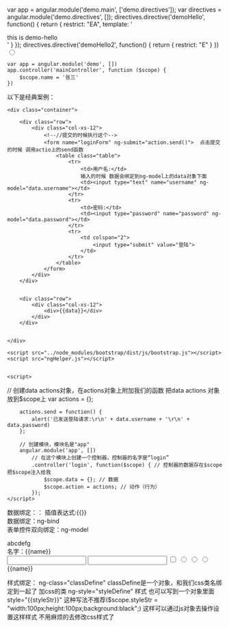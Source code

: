 var app = angular.module('demo.main', ['demo.directives']);
var directives = angular.module('demo.directives', []);
directives.directive('demoHello', function() {
    return {
        restrict: "EA",
        template: '<div>this is demo-hello</div>'
    }
});
directives.directive('demoHello2', function() {
    return {
        restrict: "E"
    }
})  <input type="radio" name="r" value="c" ng-model="r">


    var app = angular.module('demo', [])
    app.controller('mainController', function ($scope) {
        $scope.name = '张三'
    })

以下是经典案例：
<!DOCTYPE html>
<html lang="en" ng-app="app">

<head>
    <meta charset="UTF-8">
    <title>用户登录页面</title>
    <script src="../node_modules/jquery/dist/jquery.js"></script>
    <script src="../node_modules/angular/angular.js"></script>
    <link rel="stylesheet" href="../node_modules/bootstrap/dist/css/bootstrap.css">
    <link rel="stylesheet" href="../node_modules/bootstrap/dist/css/bootstrap-theme.css">
    <style>
        li {
            float: left;
        }
    </style>
</head>

<body style="padding-top: 75px;" ng-controller="login">

    <div class="container">

        <div class="row">
            <div class="col-xs-12">
                <!--//提交的时候执行这个-->
                <form name="loginForm" ng-submit="action.send()">  点击提交的时候 调用actio上的send函数
                    <table class="table">
                        <tr>
                            <td>用户名:</td>
                            输入的时候 数据会绑定到ng-model上的data对象下面
                            <td><input type="text" name="username" ng-model="data.username"></td>  
                        </tr>
                        <tr>
                            <td>密码:</td>
                            <td><input type="password" name="password" ng-model="data.password"></td>
                        </tr>
                        <tr>
                            <td colspan="2">
                                <input type="submit" value="登陆">
                            </td>
                        </tr>
                    </table>
                </form>
            </div>
        </div>


        <div class="row">
            <div class="col-xs-12">
                <div>{{data}}</div>
            </div>
        </div>


    </div>

    <script src="../node_modules/bootstrap/dist/js/bootstrap.js"></script>
    <script src="ngHelper.js"></script>


    <script>
//    创建data actions对象，在actions对象上附加我们的函数 把data actions 对象放到$scope上
        var actions = {};

        actions.send = function() {
            alert('已发送登陆请求:\r\n' + data.username + '\r\n' + data.password)
        };

        // 创建模块，模块名是"app"
        angular.module('app', [])
            // 在这个模块上创建一个控制器，控制器的名字是“login”
            .controller('login', function($scope) { // 控制器的数据存在$scope  把$scope注入给我
                $scope.data = {}; // 数据 
                $scope.action = actions; // 动作（行为）
            });
    </script>
</body>

</html>

数据绑定：：
插值表达式:{{}}	
数据绑定：ng-bind	
表单控件双向绑定：ng-model
<!--指定一个控制器在什么范围内生效（这里的控制器，指的是AngularJS的控制器）-->
<div ng-controller="mainController">
    <!--ng-bind修改一个标签内部的innerHTML-->
    <div ng-bind="name">abcdefg</div>
    <div>名字：{{name}}</div>
    <input type="text" ng-model="name">
    <input type="number" ng-model="code">
    <input type="checkbox" ng-model="tureOrFalse">
    <input type="radio" name="r" value="a" ng-model="r">
    <input type="radio" name="r" value="b" ng-model="r">
    <input type="radio" name="r" value="c" ng-model="r">
</div>

<div ng-controller="subController">
    {{name}}
</div>

<script>
    var app = angular.module('demo', [])
    app.controller('mainController', function ($scope) {
        $scope.name = '张三'
    })
    app.controller('subController',function($scope){
        $scope.name = 'sub'
    })
</script>



样式绑定：
ng-class="classDefine" classDefine是一个对象，和我们css类名绑定到一起了 加css的类
ng-style="styleDefine"  样式 也可以写到一个对象里面
style="{{styleStr}}" 这种写法不推荐($scope.styleStr = "width:100px;height:100px;background:black";)
这样可以通过js对象去操作设置这样样式 不用麻烦的去修改css样式了 

<!DOCTYPE html>
<html lang="en">
<head>
    <meta charset="UTF-8">
    <title>02样式绑定</title>
    <script src="../js/angular.js"></script>
    <style>
        .red {
            background: red;
        }

        .green {
            background: green;
        }
        .bd-yellow{
            border:5px solid yellow;
        }
    </style>
</head>
<!--ng-app指定一个模块名-->
<body ng-app="demo">

<!--指定一个控制器在什么范围内生效（这里的控制器，指的是AngularJS的控制器）-->
<div ng-controller="mainController">
    <!--css类绑定 和我们的css类名绑定到一起了  用一个对象 绑定到scope上--> 
    <div style="width: 100px;height: 100px;" ng-class="classDefine"></div>

    <div ng-style="styleDefine"></div>


    <!--这种并不推荐 但是有效果的写法 这种插值的方式可以放到我们的属性里面-->
    <div  style="{{styleStr}}" ></div>

    <!--下面的这种写法是无效的 angular 并不是一个真正的模版引擎 没有做模版替换 本身没有对这做模版替换 
    替换的是-他会读所有标签的属性内容 和所有标签内部的文本节点进行替换 并不会读标签本身去替换 并不会读innerhtml去替换-->
    <!--<div {{style}} = 'width:100px;height:100px;background-color:red'></div>-->
</div>

<script>
    var app = angular.module('demo', []);
    app.controller('mainController', function ($scope) {
        $scope.classDefine = { 
            red:true,  //使用那个class 设置哪个为true
            green:false,
            "bd-yellow":true
        }

        $scope.styleDefine = {
            "width":"50px",
            "height":"50px",
            "background-color":"blue"
        }
        $scope.styleStr = "width:100px;height:100px;background:black";

        $scope.style = "style";
    })
</script>

</body>
</html>


样式属性扩展：
只读：ng-readonly 区别在于提交数据的时候readonly数据是可以提交的 disable的数据是不可以提交的
不可用：ng-disable
隐藏：ng-hide  这个是隐藏了  没有删除


<div ng-controller="mainController">
    <div>
        readonly:
    <input type="checkbox" ng-model="readonly">  $scope 上没有readonly这个， 当我们点击的时候 readonly会挂到scope上 自动创建出readonly
    <input type="text" ng-readonly="readonly" value="readonly测试"> 取消check readonly变为false
    </div>
    <div>
        disabled:
        <input type="checkbox" ng-model="disable">
        <input type="text" ng-disabled="disable" value="disable测试">
    </div>
    <div>
        hide:
        <input type="checkbox" ng-model="hide">
        <input type="text" ng-hide="hide" value="nghide测试">
    </div>
</div>

<script>
    var app = angular.module('demo', []);
    app.controller('mainController', function ($scope) {

    })
</script>


事件绑定
点击：ng-click		
双击：ng-dblclick		
获得焦点：ng-focus	
失去焦点：ng-blur	
数据改变：ng-change  使用这个之前 必须在这个标签上设置ng-model  数据改变的监听 ng-modele绑定数据 数据改变触发change事件

<div ng-controller="mainController">
    <button ng-click="clickHandler()">click me</button> 这里click的作用域是scope
    <button onclick="clickHandler()">click me _ window</button>这里click的作用域是window
    <button ng-dblclick="clickHandler()">click me!</button>

    <input type="text" ng-blur="handler('blur')">
    <input type="text" ng-focus="handler('focus')">

    <!--当用ng-model绑定的数据发生改变时，触发ng-change-->
    <input type="text" ng-change="handler('change')" ng-model="change">

</div>

<script>
    var app = angular.module('demo', []);
    app.controller('mainController', function ($scope) {
        $scope.clickHandler = function () {
            alert('btn has been clicked');
        }
        $scope.handler = function (str) {
            alert(str);
        }
        $scope.change = 'change demo'
    })

    function clickHandler() {
        alert('btn has benn clicked __ window')
    }
</script>


流程控制
如果：ng-if	 控制是否显示
选项：ng-switch
<div ng-controller="mainController">
    <input type="checkbox" ng-model="ngIf">
    <div ng-if="ngIf"> ng-if demo</div>
    <!--<div ng-if="false"> ng-if demo</div> 会不显示 这个dom是被被删掉了-->
    <input type="radio" value="a" name="r" ng-model="r">
    <input type="radio" value="b" name="r" ng-model="r">
    <input type="radio" value="c" name="r" ng-model="r">
    <input type="radio" value="d" name="r" ng-model="r">
    <div ng-switch="r">  会在我们的scope加上一个r的变量
        <div ng-switch-when="a"> a </div>
        <div ng-switch-when="b"> b </div>
        <div ng-switch-when="c"> c </div>
        <div ng-switch-default> abcd </div>
    </div>
</div>

<script>
    var app = angular.module('demo', []);
    app.controller('mainController', function ($scope) {

    })
</script>



循环：ng-repeat
<div ng-app="demo.main">
    <div ng-controller="mainController">
        <table>
            <tr>
                <th>编号</th>
                <th>姓名</th>
                <th>年龄</th>
                <th>性别</th>
            </tr>
            <tr ng-repeat="item in infoes" ng-class="{'bg-blue':$even}">
                <td>{{$index + 1}}</td>
                <td>{{item.name}}</td>
                <td>{{item.age}}</td>
                <td>{{item.sex}}</td>
            </tr>
        </table>
    </div>
</div>

<script>
    var app = angular.module('demo.main', []);
    app.controller('mainController', function ($scope) {
        $scope.infoes = [
            {name: "张三", age: 18, sex: "男"},
            {name: "李四", age: 28, sex: "男"},
            {name: "王五", age: 38, sex: "女"},
            {name: "赵六", age: 8, sex: "男"},
        ]
    })
</script>
item: 数组里面的每一个元素（每一个ng-repeat生成$scope中,item都不同）item来自于"item in array"的写法，实际上item可以随便自定义它的名字。
$index:这个元素在数组里的索引
$first: 这个元素是不是数组里的第一个元素
$last:这个元素是不是数组里最后一个元素
$middle:……是不是中间的元素
$even:索引值是不是偶数
$odd:索引值是不是奇数

<trng-repeat="itemininfoes"ng-class="{'bg-blue':$even}">
绑定的数组，语法是item in array

<trng-repeat="(key,item)ininfoes"ng-class="{'bg-blue':$even}">
绑定对象，语法是(key , value) in object

如果你的repeat所绑定的数组经常发生变化，最好也加一个track by $index
<div ng-app="demo.main">
    <div ng-controller="mainController">
        <table>
            <tr>
                <th>编号</th>
                <th>姓名</th>
                <th>年龄</th>
                <th>性别</th>
            </tr>
            <tr ng-repeat="item in infoes track by $index">
                <td>{{$index}}</td>
                <td>{{item}}</td>
                <td>{{item.age}}</td>
                <td>{{item.sex}}</td>
            </tr>
        </table>
    </div>
</div>

<script>
    var app = angular.module('demo.main', []);
    app.controller('mainController', function ($scope) {
        $scope.infoes = [1,1,2,3,4,5]
    })
</script>


ng-app 作用域
ng-controller 作用域
ng-repeat 作用域也能绑定到元素上 因为重复的元素在item上
绑定键值对的时候
<div ng-app="demo.main">
    <div ng-controller="mainController">
        <table>
            <tr>
                <th>编号</th>
                <th>姓名</th>
                <th>年龄</th>
                <th>性别</th>
            </tr>
            <tr ng-repeat="(key,item) in infoes" ng-class="{'bg-blue':$even}">
                <td>{{key}}</td>
                <td>{{item.name}}</td>
                <td>{{item.age}}</td>
                <td>{{item.sex}}</td>
            </tr>
        </table>
    </div>
</div>

<script>
    var app = angular.module('demo.main', []);
    app.controller('mainController', function ($scope) {
        $scope.infoes = {
            "zhangsan": {name: "张三", age: 18, sex: "男"},
            "lisi": {name: "李四", age: 28, sex: "男"},
            "wangwu": {name: "王五", age: 38, sex: "女"},
            "zhaoliu": {name: "赵六", age: 8, sex: "男"},
        }
    })
</script>





angular 优势：
无DOM操作，而是利用双向绑定的形式，让数据直接与DOM相关联。实现程序员只操作数据就可以更新视图的效果。
简化了开发的流程。DOM选择器越复杂，性能越低。

简单概念：
单页面应用特征：数据频繁发生变动，需要用JavaScript来更新界面的显示。在不适用框架时，这会要求程序员对DOM十分熟悉，编写非常复杂的代码，使用很多效率低的选择器。
1.AngularJS把HTML文件视作模板，程序员用AngularJS指令的方式在HTML上打标记，然后把数据等内容交给AngularJS，AngularJS帮我们把数据填到对应的位置上、帮我们把各种行为的响应函数绑定到各种控件上。
    a.AngularJS把作用域绑定到HTML元素上，在对应HTML元素上的各种指令就会与这个作用域进行关联，实现数据（或者样式）的绑定（ng-bind、{{}}、ng-style、ng-class）、双向绑定（ng-model）、事件绑定（ng-click）等等。
    b.前端模板和双向数据绑定：
2.依赖注入：在回调函数里面写指定的参数名就能获得指定的对象。（写$scope就能获得$scope，写$http就能获得$http，哪怕参数的位置改变都不会出问题，AngularJS知道调用这个函数时自己应该怎么传值）
3.MVC“程序三问”：
    数据从哪儿来？用户输入、网络访问等等，Model。
    数据去哪儿了？渲染到界面上了，View。
    发生了什么？各种事件监听和事件处理函数，Controller。但是AngularJS的Controller和标准的MVC概念有些不同，AngularJS的Controller给人一种“专门用于组织$scope的内容的”的感觉。
4.指令：在HTML文本上打的各种供AngularJS识别并进行绑定的标记。


A. angularjs 表达式
这样：{{ AngularJS Expression}}
或者这样：ng-click = "AngularJS Expression"
这样：ng-bind="AngularJS Expression"
这些指令内部输入的，其实都是AngularJS表达式。
任何AngularJS表达式在执行之后都有值，所以才能进行绑定。
AngularJS表达式执行时，通常来说会需要一个作用域。（或者是表达式总是在作用域上执行）
AngularJS的表达式可以写什么？

比如说我们有$scope = {
    num : 1,
array:[1,2,3,4,5]
data:{
},
sendMsg : function( … ){ … },
getNum:function(){ return 1}
action:{
}
}
表达式类型  书写方法                值  
取值       data.num                1
取值       action.sendMsg          function( … ){ … }
算数       data.num+1              2 
函数执行   action.getNum()         1（函数执行之后返回的值）
数组取值   data.array[3]           4
三联运算符  data.num == 1 ? 1 : 2  1
……         ……                     其他许多和JavaScript表达式类似的语法，但是不包括自增、if



B.作用域
作用域scope不止绑在controller上
首先纠正一个误解：作用域并不是AngularJS的Controller独有的东西。实际上很多指令都有自己的作用域，只不过Controller专门用于把作用域和HTML标签绑定到一起去。
那么，作用域到底是用来做什么的呢？我们需要把作用域与AngularJS表达式结合来看：
AngularJS作用域，通常来说，它的作用就是给AngularJS表达式提供一个执行环境的。
实际上，无论是插值语法{{}}、AngularJS专有属性ng-bind ng-model ng-click，它们内部放着的都是AngularJS表达式，AngularJS在需要值的时候，
会根据这些表达式的值做各种操作：替换、数据绑定、事件绑定等等。那么，这些AngularJS表达想要运行起来，必须怎样？当然是必须有一个它运行起来的环境了。这就是AngularJS的作用域。

C.作用域： 表达式求值
之前提到过AngularJS的表达式必须依附于作用域运行。那么AngularJS内部到底是怎么做的呢？
可以关注一下AngularJS框架内部的$parse服务，通过依赖注入拿到的$parse实际上是一个函数。用法很简单：
var parseFn = $parse('damo.name')
var nameOnScope = parseFn($scope)

D.作用域嵌套问题
AngularJS的作用域是可以互相嵌套的，内部作用域可以访问外部的数据，当内部作用域和外部作用域名称冲突时，使用的是内部作用域上的数值。
观察作用域对象，你会发现它其实利用了JavaScript的原型机制。

E.作用域：通知作用域数据发生了改变
使用$scope.$apply()来通知AngularJS数据发生了变化，去更新视图
$apply()
由于settimeout 使用改变scope数据，作用域上的数据变更未被AngularJS框架知晓 处理 可以使用$apply()
<div ng-controller="outerController">
    {{num}}
</div>
<script src="jquery.js"></script>
<script>
    var app = angular.module('demo.main', []);
    app.controller('outerController', function ($scope, $window) { //function ($scope, $timeout) function ($scope, $interval) function ($scope, $window)
        $scope.num = 0;

//        setTimeout(function () {
//            $scope.num = 10;
//            // 通知AngularJS应用我们的数据变更，然后更新视图
//            $scope.$apply();
//        },1000)

//        $timeout(function(){
//            $scope.num = 10;
//        },1000)

//        $interval(function(){
//            $scope.num ++
//        },100)

//        console.log($window);
//
         下面这段代码好像不可以，但是$window是存在的  可以访问$window下一些数据
//        $window.setTimeout(function(){
//            $scope.num = 10;
//        },100)

        $.get('data.json', function (data) {
            console.log(data);
            $scope.num = data.num;
            $scope.$apply();
        })
    });

</script>


F.作用域：监视数据变化
$watcher 监视的是angular的表达式 他会在scope上运行
var unregisterWatch = $scope.$watch(
'data.name',
// Todo : 数据发生变化时做什么
function( newValue, oldValue, scope){
})
这样可以监视这个作用域上的数据的变化。
其本质是，监听这个作用域上执行这个表达式后，获得的值有没有发生变化。
小实验：用$location获取当前的网址，并利用$scope监视网址的变化。

watcher:
    1.AngularJS表达式
    2.上一次对这个表达式求出来值
    3.如果和上一次表达式的值有变化，则执行我们传进去的回调函数。

    var app = angular.module('demo.main', []);
    app.controller('outerController', function ($scope, $window) {
        $scope.num = 0;
        console.log($scope);  里面有一个$$watchers属性
        var releaseFn = $scope.$watch('num', function (newValue, oldValue, scope) {
            console.log(newValue, oldValue, scope);
        });   返回一个释放watch的函数
        
        // releaseFn();  // 释放自己注册的watcher
    });    


G.监听hash变化  其实就是锚点  下面就是一个类似路由的设计
<!DOCTYPE html>
<html lang="en">
<head>
    <meta charset="UTF-8">
    <title>复习</title>
    <script src="../angular.js"></script>
</head>
<body ng-app="demo.main">
<div ng-controller="outerController">
    <a href="#/a">goto a</a>
    <a href="#/b">goto b</a>
    <a href="#/c">goto c</a>

    {{name}}
</div>
<script>
    var app = angular.module('demo.main', []);
    app.controller('outerController', function ($scope, $location) {
        console.log($location);
        // 用$location.path()能够拿到当前的路径，我们把$location放到$scope上，以便监听
        $scope.location = $location; 挂载到location上
        $scope.name = 'index';
        // 监听AngularJS表达式“location.path()” 直接上locatio.path()执行了一下  说明ng wathch监听的是表达式 而不是他的值
        $scope.$watch('location.path()', function (newValue, oldValue, scope) {
            console.log(newValue, oldValue);
            $scope.name = newValue;
        })

    });
</script>
</body>
</html>



名单案例：
    1.本质 我们维护了一个名单数组 里面存储很多人的个人信息
    2.model 名单数组
    3.$scope (vm) 上面绑定什么
        视图上要显示的数据
        受邀请人的姓名 电话 以及邀请按钮的事件处理
    4.view模版

angular factory： 自定义一个服务

var app = angular.module('demo.main', []);
app.factory('modelService', function() {
    var arr = [
        { name: "张三", phone: "18612345678", state: "邀请中" },
        { name: "李四", phone: "18612345678", state: "已接受" }
    ];
    return {
        nameList: arr,
        invite: function(userinfo) {
            arr.push(userinfo)
        }
    }
});


app.controller('mainController', function($scope, modelService) {
    console.log(modelService);
    modelService.invite({})
})


angular 的过滤器
<div ng-app="demo.main">
    <div ng-controller="mainController">
        <div ng-repeat="item in array | filter:{state:'已接受'}">
            {{item.name}},{{item.state}}
        </div>
    </div>
</div>

<script>
    var app = angular.module('demo.main', []);

    app.controller('mainController', function ($scope) {
       $scope.array =  [
           {name: "张三", phone: "18612345678", state: "邀请中"},
           {name: "李四", phone: "18612345678", state: "已接受"}
       ];
    })
</script>



所以angular创建服务的三种方法：
1.factory
    在模块上指定服务名和服务对象（可以是对象、函数、数值等等任意JavaScript变量），
    在AngularJS框架中其它用得到回调函数的地方，可以使用依赖注入的方式获得这个服务对象。用法：
    module.factory( 'demoService', function(){  
    })
    module.controller('demoController' , function( $scope, demoService ){
    })
2.service  
service和factory唯一的区别就是，service的回调函数不返回一个对象，而是把自身当做一个构造函数使用，创建出来的对象作为服务对象。
module.service(
    'demoService',
    function(){
        this.name = "demo";
        this.xxx = xxx
    }
)
3.provider  其回调函数返回的对象中 $get就是我们的服务对象 至于其他字段 我们可以在module.config里访问
module.provider('demoService',function(){
    var name = 'demo';
    return {
        $get:function(){
            return name;
        },
        setName:function(newName){
            name = newName;
        }
    }
})   



apply的内部使用  bind call
    function fn(){
        console.log(this.dataStr);
    }

    fn() 输出undefined 因为依附与window
    如果var dataStr = 'from window' fn()  输出from window 
    var obj = {dataStr：'from obj'} fn.apply(obj); -- from obj



<div ng-controller="mainController">
    {{name}}
    <br>
    {{name2}}
</div>

<script>
    var app = angular.module('app.main', []);
    // 自定义服务
    app.service('dataService', function () {
        this.name = ' from service'   会当作构造函数来使用 内部实现使用了apply
    });

    app.provider('data2Service', function () {
        var data = {
            name: 'from provider',
            url:""
        };
        return {
            // 服务在被依赖注入时，真正提供的对象放到$get里面
            $get: function () {
                return {
                    name: data.name,
                    url:data.url,
                }
            },
            // 剩下的东西都可以在AngularJS服务提供给其他组件之前对这个服务做设置
            setName: function (nameStr) {
                data.name = nameStr;
            },
            setUrl:function(url){
                data.url = url;
            }

        }
    });

    // 在把这个服务提供给其他AngularJS功能组件之前，我可以对这个服务做一次配置
    // 这个是Provider写法特有的功能
    app.config(function(data2ServiceProvider){
        console.log(data2ServiceProvider);
        data2ServiceProvider.setName('provider 2');
    })

    app.controller('mainController', function ($scope, dataService, data2Service) {
        $scope.name = dataService.name;
        $scope.name2 = data2Service.name;
    })
</script>



<body ng-app="app.main">
<div ng-controller="mainController">
    {{name}}
    <br>
    {{name2}}
</div>

<script>
    var app = angular.module('app.main', []);
    // 自定义服务
    app.service('dataService', function () {
        this.name = ' from service'
    });

    app.provider('data2Service', function () {
        var data = {
            name: 'from provider',
            url:""
        };
        return {
            // 服务在被依赖注入时，真正提供的对象放到$get里面
            $get: function () {
                return {
                    name: data.name,
                    url:data.url,
                }
            },
            // 剩下的东西都可以在AngularJS服务提供给其他组件之前对这个服务做设置
            setName: function (nameStr) {
                data.name = nameStr;
            },
            setUrl:function(url){
                data.url = url;
            }

        }
    });

    // 在把这个服务提供给其他AngularJS功能组件之前，我可以对这个服务做一次配置
    // 这个是Provider写法特有的功能  依赖注入 必须有provider
    app.config(function(data2ServiceProvider){   
        console.log(data2ServiceProvider);  输出的是Object 包含data2Service 返回出来的对象
        data2ServiceProvider.setName('provider 2');
    })

    app.controller('mainController', function ($scope, dataService, data2Service) {
        $scope.name = dataService.name;
        $scope.name2 = data2Service.name;
    })
</script>



MVVM架构思想：
Model（模型）：应用程序执行起来所需要的基础数据。
    在controller或者其他指令中，以model为基础，生成vm也就是$scope
VM视图模型：
    构建视图所需要使用的数据，在ng中，就是$scope 因为scope完全和我们的视图绑定在一起了
    双向绑定
view 视图
    其实就是我们用户面前的 根据模版生成出来的网页            

实际上AngularJS更像是个MVVM框架，那么为什么还有MVC的说法呢？因为我们可以手动的在VM上把data和action分离开来，让事件处理相关的内容更加独立。当然，会被称作是MVC框架实际上这也和AngularJS的一些历史有关。
总之，AngularJS本身更加适合做MVVM，但是真正做成什么，其实还是看程序员是如何看待它的。无论MVC还是MVVM、它们都是设计思想，只是告诉你程序应该分成哪些部分，不涉及到具体如何去写程序    


VM 和model严格分开 ， vm界面 model管理数据



angularjs 指令
第一步： EA 标签和属性打标记  打标记的方式
   <h3>用标签打标记：</h3>
<demo-hello></demo-hello>

<h3>用属性打标记：</h3>
<div demo-hello></div>
<div demo-hello2></div>
<script>
    var app = angular.module('demo.main',['demo.directives']);
    // 创建一个模块，专门存放各种指令
    var directives = angular.module('demo.directives',[]);

    directives.directive('demoHello',function(){

        // 返回一个对象，这个对象用于描述我们的指令
        return {
            restrict:"EA", // 设置这个指令可以接受元素、和属性的标记
            template:"<div>this is demo-hello directive</div>"
        }
    });

    directives.directive('demoHello2',function(){

        // 返回一个对象，这个对象用于描述我们的指令
        return {
            restrict:"E", // 设置这个指令可以接受元素、和属性的标记
            template:"<div>this is demo-hello directive</div>"
        }
    })
</script>

第二步：
<body ng-app="demo.main">

<demo-hello>这是一个demo项目</demo-hello>

<script>
    var app = angular.module('demo.main', ['demo.directives']);
    // 创建一个模块，专门存放各种指令
    var directives = angular.module('demo.directives', []);

    directives.directive('demoHello', function () {

        // 返回一个对象，这个对象用于描述我们的指令
        return {
            restrict: "EA", // 设置这个指令可以接受元素、和属性的标记
            templateUrl: "02template.html",
            transclude: true, // 内嵌用的  原来内容潜入到模版里面  代表02template.html不会替换demo-hello里面的内容 会把指令内部demo-hello 内容，全部复制到02template的ng-transclude里面
            replace: true, // 整体替换  不会包含指令的标签 demo-hello
        }
    });

</script>

02template.html
<div class="page-header">
    <h1>
        <span ng-transclude></span>
        <!--<small>Subtext for header</small>-->
    </h1>
</div>
templateUrl: 模板的路径（对应的是template传入模板的字符串）
transclude：内嵌功能。原来的标签的内容，放入到模板中指定的标签之内。
replace：替换，用模板中的元素，替换指令所指定的那个元素。

自定义指令的作用域：
<div ng-controller="mainController">
    <demo-hello title="{{title}}" sub-title="{{subTitle}}"></demo-hello>
</div>
<script>
    var app = angular.module('demo.main', ['demo.directives']);
    // 创建一个模块，专门存放各种指令
    var directives = angular.module('demo.directives', []);

    directives.directive('demoHello', function () {

        // 返回一个对象，这个对象用于描述我们的指令
        return {
            restrict: "EA", // 设置这个指令可以接受元素、和属性的标记
            templateUrl: "03template.html",
            transclude: true, // 内嵌用的
            replace: true, // 整体替换
            scope: {
                "title": "@", // @绑定的是字符串，不是AngularJS表达式
                "subTitle": "@",
            }
        }
    });

    app.controller('mainController', function ($scope) {
        $scope.title = '这个是主标题';
        $scope.subTitle = '这个是副标题'
    })
</script>
03template.html
<div class="page-header">
    <h1>
        <span>{{title}}</span>
        <small>{{subTitle}}</small>
    </h1>
</div>

自定义指令作用域2：
<h3>用标签打标记：</h3>
<div demo-hello demo-title="demo-title设置的标题"></div>

<script>
    var app = angular.module('demo.main',['demo.directives']);
    // 创建一个模块，专门存放各种指令
    var directives = angular.module('demo.directives',[]);

    directives.directive('demoHello',function(){

        // 返回一个对象，这个对象用于描述我们的指令
        return {
            restrict:"EA", // 设置这个指令可以接受元素、和属性的标记
            template:"<div><div >{{demoTitle}}</div></div>",
            // 没有replace替换指定标签的内容，有replace替换指定的整个标签
            replace:true,
            // 有transclude的时候，可以把原标签的内容，嵌入到模板上指定的标签内
            transclude:true,
            scope:{
                "demoTitle":"@" // @代表从指令所指定的这个标签上的哪一个属性上获取字符串内容
            }
        }
    });
</script>


指令 作用域就是从scope 指令所带的标签的作用域上拿上数据给了template里面所需要的部分



实现ng-bind的方法：  重要    line1129---> link
<div my-bind="fn()" my-demo = 'demo'></div> 
<button ng-click="clickFn()">click me</button>  // 点击以后scope上变成了'he' 但是上面的my-bind还是demo没有改变 angular已经知道改变了
                                                // 让他通知变化了就可以 watch
<script>
    var app = angular.module('my.main', []);
    app.controller('mainController', function ($scope) {
        $scope.name = 'demo';
        $scope.fn = function(){
            return $scope.name;
        }
        $scope.clickFn = function(){
            $scope.name = "he"
        }
    });

    app.directive('myBind', function () {
        return {
            restrict: "A",
            scope: {
                myBind: "<" //单向绑定的标记，它能够执行AngularJS表达式、并取到值 声明自身的作用域
            },
            controller: function ($scope, $element,$attrs) {
                console.log($scope, $element,$attrs); //可以进行dom操作
                $element.html($scope.myBind)   //可以使用这个controller操作 他是属于指令的 
                $scope.$watch('myBind',function(newValue,oldValue,scope){   //监听到数据变化时的回调函数
                    $element.html(newValue);   
                })
            }
        }
    })
</script>


angular 自定义指令链接 require link
<div my-bind-outer>
    <div my-bind="fn()" my-demo='demo'></div>
</div>

<!--需要一个ngmodel的 依赖-->
<input type="text" ng-change="changeHandler()" />

<script>
    var app = angular.module('my.main', []);
    app.controller('mainController', function ($scope) {
        $scope.name = 'demo';
        $scope.fn = function () {
            return 'hello angular'
        };
        $scope.changeHandler = function(data){
            console.log(data)
        }
    });

    app.directive('myBind', function () {
        return {
            restrict: "A",
            scope: {
                myBind: "<" //单向绑定的标记，它能够执行AngularJS表达式、并取到值
            },
            require:"^myBindOuter",
            link: function (scope, elem, attrs, ctrl) {
                elem.html(scope.myBind);
                console.log(ctrl);
            }
        }
    })


    app.directive('myBindOuter', function () {
        return {
            restrict: "A",
            controller: function () {
                return {
                    name: 'outer'
                }
            }
        }
    })
</script>

bootstrap 下拉菜单封装
<!DOCTYPE html>
<html lang="en" ng-app="demo.main">

<head>
    <meta charset="UTF-8">
    <title>01bootstrap下来菜单</title>
    <script src="angular.js"></script>
    <link rel="stylesheet" href="../../../node_modules/bootstrap/dist/css/bootstrap.css">
    <script src="../../../node_modules/jquery/dist/jquery.js"></script>
    <script src="../../../node_modules/bootstrap/dist/js/bootstrap.js"></script>
</head>

<body>

    <demo-select demo-options="getOptions()"></demo-select>

    <script>
        var template = `
<div class="dropdown" ng-controller="mainController">
    <button class="btn btn-default dropdown-toggle" type="button" id="dropdownMenu1" data-toggle="dropdown" aria-haspopup="true" aria-expanded="true">
        Dropdown
        <span class="caret"></span>
    </button>
    <ul class="dropdown-menu" aria-labelledby="dropdownMenu1">
        <li ng-repeat="(key,value) in options"><a ng-href="{{value}}">{{key}}</a></li>
    </ul>
</div>
    `;

        var app = angular.module('demo.main', []);

        app.controller('mainController', function($scope) {
            $scope.options = {
                "主页": "#/index",
                "关于": "#/about"
            };

            $scope.getOptions = function() {
                return {
                    "主页": "#/index",
                    "关于": "#/about"
                };
            }

        });

        app.directive('demoSelect', function() {

            // 描述我们的指令的对象
            return {
                restrict: "E", // 要作为一个自定义标签来使用
                template: template,
                scope: { // 定义内部的作用域和外部作用域怎样交互
                    demoOptions: "<", //单向的 因为它可以绑定angularjs的表达式 数据可以赋值 但表达式不可以 
                    //双向 ng-model 只能接受作用域上的名字 不能接受angular表达式 因为表达式只能取值 不能赋值
                    //指令内部想要更改外部传进来的作用域的属性 数据..
                }
            }
        })
    </script>
</body>

</html>



scope属性
<div ng-controller="mainController">

    <demo-select demo-message="fn()"
                 demo-at="{{name}}"
                 demo-equal="name"></demo-select>

</div>

<script>

    var app = angular.module('demo.main', []);

    app.controller('mainController', function ($scope) {
        $scope.name = 'main controller';
        $scope.fn = function () {
            return "main controller's fn";
        }

    });

    app.directive('demoSelect', function () {

        // 描述我们的指令的对象
        return {
            restrict: "E", // 要作为一个自定义标签来使用
            template: "<div>{{demoMessage}}<br>{{demoAt}}<br>{{demoEqual}}</div>",
            scope: { // 定义内部的作用域和外部作用域怎样交互
                demoMessage: "<",// 单向绑定：可以使用AngularJS表达式
                demoAt: "@", // 字符串绑定：用{{}}来使用AngularJS表达式，但是也可以直接输入一个字符串
                demoEqual:"=" // 双向绑定：直接输入AngularJS作用域上的字段名，让指令内部和外部的作用域对应字段双向的绑定起来
            },
            link:function( scope, elem, attrs ){
                console.log('first',scope.demoAt,scope.demoEqual);
                scope.demoEqual = '已经被指令修改';
                console.log('second',scope.demoAt,scope.demoEqual);
            }
        }
    })

</script>



**重要** scope 属性的设置以及理解
<!DOCTYPE html>
<html lang="en" ng-app="demo.main">

<head>
    <meta charset="UTF-8">
    <title>02关于scope属性</title>
    <script src="angular.js"></script>
    <link rel="stylesheet" href="../../../node_modules/bootstrap/dist/css/bootstrap.css">
    <script src="../../../node_modules/jquery/dist/jquery.js"></script>
    <script src="../../../node_modules/bootstrap/dist/js/bootstrap.js"></script>
</head>

<body>
    <div ng-controller="mainController">

        <demo-select demo-message="fn()" demo-at="{{name}}" demo-equal="name"></demo-select>
        //demo-equal 双向数据绑定修改了name 导致demo-at那里的name也变了
    </div>

    <script>
        var app = angular.module('demo.main', []);

        app.controller('mainController', function($scope) {
            $scope.name = 'main controller';
            $scope.fn = function() {
                return "main controller's fn";
            }

        });

        app.directive('demoSelect', function() {

            // 描述我们的指令的对象
            return {
                restrict: "E", // 要作为一个自定义标签来使用
                template: "<div>{{demoMessage}}<br>{{demoAt}}<br>{{demoEqual}}</div>",
                scope: { // 定义内部的作用域和外部作用域怎样交互
                    demoMessage: "<", // 单向绑定：可以使用AngularJS表达式
                    demoAt: "@", // 字符串绑定：用{{}}来使用AngularJS表达式，但是也可以直接输入一个字符串
                    demoEqual: "=" // 双向绑定：直接输入AngularJS作用域上的字段名，
                        //让指令内部和外部的作用域对应字段双向的绑定起来 指令内部操作 外部也能修改 
                        //两种方法操作scope内部的数据 1.controller 2.link
                },
                link: function(scope, elem, attrs) {    
                    console.log('first', scope.demoAt, scope.demoEqual);
                    scope.demoEqual = '已经被指令修改';
                    console.log('second', scope.demoAt, scope.demoEqual);
                }
            }
        })
    </script>
</body>
</html>




angular内部如何实现 从自定义元素 指令  一直到编译到用户显示的的过程
